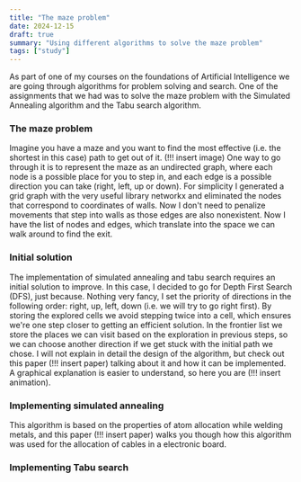 ```yaml
---
title: "The maze problem"
date: 2024-12-15
draft: true
summary: "Using different algorithms to solve the maze problem"
tags: ["study"]
---
```


As part of one of my courses on the foundations of Artificial Intelligence we are going through algorithms for problem solving and search. One of the assignments that we had was to solve the maze problem with the Simulated Annealing algorithm and the Tabu search algorithm.

### The maze problem
Imagine you have a maze and you want to find the most effective (i.e. the shortest in this case) path to get out of it. (!!! insert image)
One way to go through it is to represent the maze as an undirected graph, where each node is a possible place for you to step in, and each edge is a possible direction you can take (right, left, up or down). For simplicity I generated a grid graph with the very useful library networkx and eliminated the nodes that correspond to coordinates of walls. Now I don't need to penalize movements that step into walls as those edges are also nonexistent. Now I have the list of nodes and edges, which translate into the space we can walk around to find the exit.

### Initial solution
The implementation of simulated annealing and tabu search requires an initial solution to improve. In this case, I decided to go for Depth First Search (DFS), just because. Nothing very fancy, I set the priority of directions in the following order: right, up, left, down (i.e. we will try to go right first). By storing the explored cells we avoid stepping twice into a cell, which ensures we're one step closer to getting an efficient solution. In the frontier list we store the places we can visit based on the exploration in previous steps, so we can choose another direction if we get stuck with the initial path we chose.
I will not explain in detail the design of the algorithm, but check out this paper (!!! insert paper) talking about it and how it can be implemented.
A graphical explanation is easier to understand, so here you are (!!! insert animation).

### Implementing simulated annealing
This algorithm is based on the properties of atom allocation while welding metals, and this paper (!!! insert paper) walks you though how this algorithm was used for the allocation of cables in a electronic board.

### Implementing Tabu search
